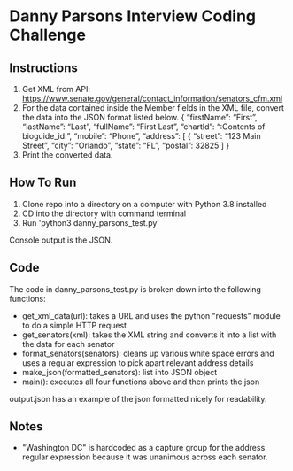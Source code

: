 # Danny Parsons Interview Coding Challenge

## Instructions
1. Get XML from API: https://www.senate.gov/general/contact_information/senators_cfm.xml
1. For the data contained inside the M​ember​ fields in the XML file, convert the data into
the JSON format listed below.​
  {
    “firstName”: “First”,
    “lastName”: “Last”,
    “fullName”: “First Last”,
    “chartId”: “:Contents of bioguide_id:”, “mobile”: “Phone”,
    “address”: [ {
    “street”: “123 Main Street”, “city”: “Orlando”,
    “state”: “FL”,
    “postal”: 32825
  ] }
1. Print the converted data.

## How To Run
1. Clone repo into a directory on a computer with Python 3.8 installed
1. CD into the directory with command terminal
1. Run 'python3 danny_parsons_test.py'

Console output is the JSON.


## Code
The code in danny_parsons_test.py is broken down into the following functions:
- get_xml_data(url): takes a URL and uses the python "requests" module to do a simple HTTP request
- get_senators(xml): takes the XML string and converts it into a list with the data for each senator
- format_senators(senators): cleans up various white space errors and uses a regular expression to pick apart relevant address details
- make_json(formatted_senators): list into JSON object
- main(): executes all four functions above and then prints the json

output.json has an example of the json formatted nicely for readability.

## Notes
- "Washington DC" is hardcoded as a capture group for the address regular expression because it was unanimous across each senator.
